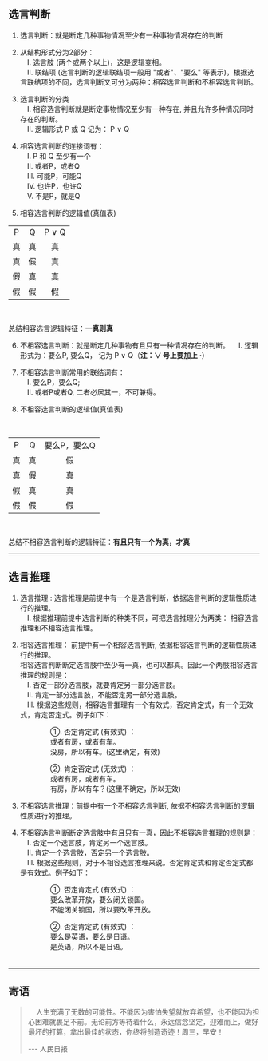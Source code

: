 ## __选言判断__

1) 选言判断：就是断定几种事物情况至少有一种事物情况存在的判断

2) 从结构形式分为2部分：<br>
　Ⅰ. 选言肢 (两个或两个以上)，这是逻辑变相。<br>
　Ⅱ. 联结项 (选言判断的逻辑联结项一般用 "或者"、"要么" 等表示)，根据选言联结项的不同，选言判断又可分为两种：相容选言判断和不相容选言判断。<br>

3) 选言判断的分类<br>
　Ⅰ. 相容选言判断就是断定事物情况至少有一种存在, 并且允许多种情况同时存在的判断。<br> 
　Ⅱ. 逻辑形式 P 或 Q 记为： P ∨ Q

4) 相容选言判断的连接词有：<br>
　Ⅰ. P 和 Q 至少有一个<br>
　Ⅱ. 或者P，或者Q<br>
　Ⅲ. 可能P，可能Q<br>
　Ⅳ. 也许P，也许Q<br>
　Ⅴ. 不是P，就是Q<br>

5) 相容选言判断的逻辑值(真值表) <br>

<table>
<tr>
<td align=center>P</td>
<td align=center>Q</td>
<td align=center>P ∨ Q</td>
</tr>
<tr>
<td align=center>真</td>
<td align=center>真</td>
<td align=center>真</td>
</tr>
<tr>
<td align=center>真</td>
<td align=center>假</td>
<td align=center>真</td>
</tr>
<tr>
<td align=center>假</td>
<td align=center>真</td>
<td align=center>真</td>
</tr>
<tr>
<td align=center>假</td>
<td align=center>假</td>
<td align=center>假</td>
</tr>
</table>
<br>

总结相容选言逻辑特征：__一真则真__

6) 不相容选言判断：就是断定几种事物有且只有一种情况存在的判断。
　Ⅰ. 逻辑形式为：要么P,  要么Q， 记为 P ∨ Q（__注：∨ 号上要加上 ·__）

7) 不相容选言判断常用的联结词有：<br>
　Ⅰ. 要么P，要么Q;<br>
　Ⅱ. 或者P或者Q, 二者必居其一，不可兼得。<br>

8) 不相容选言判断的逻辑值(真值表)
<br>
<table>
<tr>
<td align=center>P</td>
<td align=center>Q</td>
<td align=center>要么P，要么Q</td>
</tr>
<tr>
<td align=center>真</td>
<td align=center>真</td>
<td align=center>假</td>
</tr>
<tr>
<td align=center>真</td>
<td align=center>假</td>
<td align=center>真</td>
</tr>
<tr>
<td align=center>假</td>
<td align=center>真</td>
<td align=center>真</td>
</tr>
<tr>
<td align=center>假</td>
<td align=center>假</td>
<td align=center>假</td>
</tr>
</table>
<br>

总结不相容选言判断的逻辑特征：__有且只有一个为真，才真__

---
## __选言推理__

1) 选言推理 : 选言推理是前提中有一个是选言判断，依据选言判断的逻辑性质进行的推理。<br>
　Ⅰ. 根据推理前提中选言判断的种类不同，可把选言推理分为两类： 相容选言推理和不相容选言推理。

2) 相容选言推理： 前提中有一个相容选言判断, 依据相容选言判断的逻辑性质进行的推理。<br>
相容选言判断断定选言肢中至少有一真，也可以都真。因此一个两肢相容选言推理的规则是：<br>
　Ⅰ. 否定一部分选言肢，就要肯定另一部分选言肢。<br>
　Ⅱ. 肯定一部分选言肢，不能否定另一部分选言肢。<br>
　Ⅲ. 根据这些规则，相容选言推理有一个有效式，否定肯定式，有一个无效式，肯定否定式。例子如下： <br>

　　　　　　①. 否定肯定式 (有效式) ：<br>
　　　　　　或者有房，或者有车。<br>
　　　　　　没房，所以有车。(这里确定，有效)<br>

　　　　　　②. 肯定否定式 (无效式) ：<br>
　　　　　　或者有房，或者有车。<br>
　　　　　　有房，所以有车？(这里不确定，所以无效)<br>

3) 不相容选言推理：前提中有一个不相容选言判断, 依据不相容选言判断的逻辑性质进行的推理。

4) 不相容选言判断断定选言肢中有且只有一真，因此不相容选言推理的规则是：<br>
　Ⅰ. 否定一个选言肢，肯定另一个选言肢。<br>
　Ⅱ. 肯定一个选言肢，否定另一个选言肢。<br>
　Ⅲ. 根据这些规则，对于不相容选言推理来说。否定肯定式和肯定否定式都是有效式。例子如下：<br>

　　　　　　①. 否定肯定式 (有效式) ：<br>
　　　　　　要么改革开放，要么闭关锁国。<br>
　　　　　　不能闭关锁国，所以要改革开放。<br>

　　　　　　②. 否定肯定式 (有效式) ：<br>
　　　　　　要么是英语，要么是日语。<br>
　　　　　　是英语，所以不是日语。<br>
　

---
## __寄语__

> &nbsp;&nbsp;&nbsp;&nbsp;人生充满了无数的可能性。不能因为害怕失望就放弃希望，也不能因为担心困难就裹足不前。无论前方等待着什么，永远信念坚定，迎难而上，做好最坏的打算，拿出最佳的状态，你终将创造奇迹！周三，早安！
> 
>  --- 人民日报